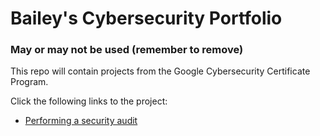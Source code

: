 # Bailey's Cybersecurity Portfolio

### May or may not be used (remember to remove)

This repo will contain projects from the Google Cybersecurity Certificate Program.

Click the following links to the project:

- [Performing a security audit](SecurityAudit.md)